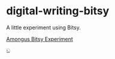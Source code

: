 # digital-writing-bitsy

A little experiment using Bitsy.

[Amongus Bitsy Experiment](https://bitsy-646623.netlify.app/)

ඞ
